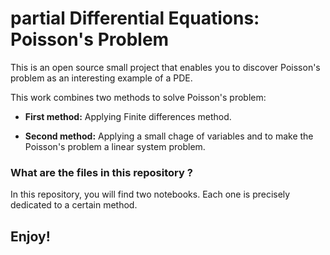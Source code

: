 # **partial Differential Equations: Poisson's Problem**

This is an open source small project that enables you to discover Poisson's problem as an interesting 
example of a PDE.

This work combines two methods to solve Poisson's problem:

- **First method:** Applying Finite differences method.

- **Second method:** Applying a small chage of variables and to make the Poisson's problem a linear system 
problem.


### **What are the files in this repository ?**

In this repository, you will find two notebooks. Each one is precisely dedicated to a certain method.


## **Enjoy!**
